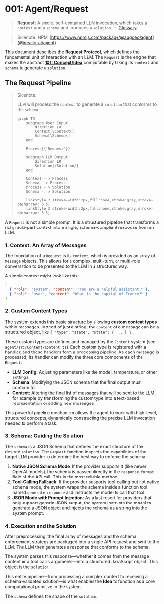 # 001: Agent/Request

> **Request:** A single, self-contained LLM invocation, which takes a `context` and a `schema` and produces a `solution`. — [Glossary](./000_glossary.md)

> Sidenote: NPM: [https://www.npmjs.com/package/@augceo/agent](@idealic-ai/agent)

This document describes the **Request Protocol**, which defines the fundamental unit of interaction with an LLM. The `Request` is the engine that makes the abstract **[101: Concept/Idea](./101_concept_idea.md)** computable by taking its `context` and `schema` to generate a `solution`.

## The Request Pipeline

> Sidenote:
>
> LLM will process the `context` to generate a `solution` that conforms to the `schema`.
>
> ```mermaid
> graph TD
>     subgraph User Input
>         direction LR
>         Context[\Context\]
>         Schema[\Schema\]
>     end
>
>     Process{{"Request"}}
>
>     subgraph LLM Output
>         direction LR
>         Solution[/Solution/]
>     end
>
>     Context --> Process
>     Schema --> Process
>     Process --> Solution
>     Schema -.-> Solution
>
>     linkStyle 2 stroke-width:2px,fill:none,stroke:gray,stroke-dasharray: 5 5;
>     linkStyle 3 stroke-width:2px,fill:none,stroke:gray,stroke-dasharray: 5 5;
> ```

A `Request` is not a simple prompt. It is a structured pipeline that transforms a rich, multi-part context into a single, schema-compliant response from an LLM.

### 1. Context: An Array of Messages

The foundation of a `Request` is its `context`, which is provided as an array of `Message` objects. This allows for a complex, multi-turn, or multi-role conversation to be presented to the LLM in a structured way.

A simple context might look like this:

```json
[
  { "role": "system", "content": "You are a helpful assistant." },
  { "role": "user", "content": "What is the capital of France?" }
]
```

### 2. Custom Content Types

The system extends this basic structure by allowing **custom content types** within messages. Instead of just a string, the `content` of a message can be a structured object, like `{ "type": "state", "state": { ... } }`.

These custom types are defined and managed by the `Content` system (see `agent/src/Content/Content.ts`). Each custom type is registered with a handler, and these handlers form a processing pipeline. As each message is processed, its handler can modify the three core components of the `Request`:

- **LLM Config**: Adjusting parameters like the model, temperature, or other settings.
- **Schema**: Modifying the JSON schema that the final output must conform to.
- **Context**: Altering the final list of messages that will be sent to the LLM, for example by transforming the custom type into a text-based representation or adding new messages.

This powerful pipeline mechanism allows the agent to work with high-level, structured concepts, dynamically constructing the precise LLM invocation needed to perform a task.

### 3. Schema: Guiding the Solution

The `schema` is a JSON Schema that defines the exact structure of the desired `solution`. The `Request` function inspects the capabilities of the target LLM provider to determine the best way to enforce the schema:

1.  **Native JSON Schema Mode**: If the provider supports it (like newer OpenAI models), the schema is passed directly in the `response_format` field of the API call. This is the most reliable method.
2.  **Tool-Calling Fallback**: If the provider supports tool-calling but not native schema mode, the system wraps the schema inside a function tool named `generate_response` and instructs the model to call that tool.
3.  **JSON Mode with Prompt Injection**: As a last resort for providers that only support generic JSON output, the system instructs the model to generate a JSON object and injects the schema as a string into the system prompt.

### 4. Execution and the Solution

After preprocessing, the final array of messages and the schema enforcement strategy are packaged into a single API request and sent to the LLM. The LLM then generates a response that conforms to the schema.

The system parses this response—whether it comes from the message content or a tool call's arguments—into a structured JavaScript object. This object is the `solution`.

This entire pipeline—from processing a complex context to receiving a schema-validated solution—is what enables the **Idea** to function as a core computational primitive in the system.

The `schema` defines the shape of the `solution`.
